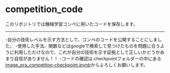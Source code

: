 # competition_code
このリポジトリでは機械学習コンペに用いたコードを保存します。
*****************************************************************************
-自分の技術レベルを示す方法として、コンペのコードを公開することにしました。
-使用した手法、関数などはgoogleで検索して見つけたものを問題に合うように利用しただけなので、これが自分の技術を示す証拠として正しいかどうかあまり自信がありません！！
-コードの確認は.checkpointフォルダーの中にある[image_pra_competiton-checkpoint.ipynb](https://github.com/zaemon1251-hesty/competition_code/blob/master/.ipynb_checkpoints/image_pra_competiton-checkpoint.ipynb)からよろしくお願いします。
